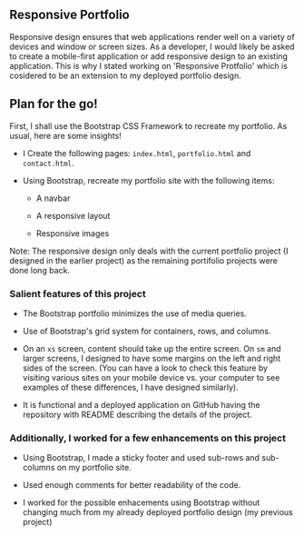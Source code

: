 ## Responsive Portfolio

Responsive design ensures that web applications render well on a variety of devices and window or screen sizes. As a developer, I would likely be asked to create a mobile-first application or add responsive design to an existing application. This is why I stated working on 'Responsive Protfolio' which is cosidered to be an extension to my deployed portfolio design.


## Plan for the go!

First, I shall use the Bootstrap CSS Framework to recreate my portfolio. As usual, here are some insights!

* I Create the following pages: `index.html`, `portfolio.html` and `contact.html`.

* Using Bootstrap, recreate my portfolio site with the following items:

   * A navbar

   * A responsive layout

   * Responsive images


Note: The responsive design only deals with the current portfolio project (I designed in the earlier project) as the remaining portifolio projects were done long back.

### Salient features of this project

* The Bootstrap portfolio minimizes the use of media queries.

* Use of Bootstrap's grid system for containers, rows, and columns.

* On an `xs` screen, content should take up the entire screen. On `sm` and larger screens, I designed to have some margins on the left and right sides of the screen. (You can have a look to check this feature by visiting various sites on your mobile device vs. your computer to see examples of these differences, I have designed similarly).

* It is functional and a deployed application on GitHub having the repository with README describing the details of the project.


### Additionally, I worked for a few enhancements on this project

* Using Bootstrap, I made a sticky footer and used sub-rows and sub-columns on my portfolio site.

* Used enough comments for better readability of the code.

* I worked for the possible enhacements using Bootstrap without changing much from my already deployed portfolio design (my previous project)
